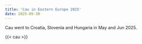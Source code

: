 ```yaml
---
title: 'Cau in Eastern Europe 2025'
date: 2025-05-30
---
```


Cau went to Croatia, Slovenia and Hungaria in May and Jun 2025.

{{< cau >}}